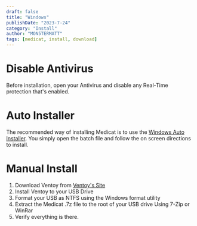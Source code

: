 ```yaml
---
draft: false
title: "Windows"
publishDate: "2023-7-24"
category: "Install"
author: "MON5TERMATT"
tags: [medicat, install, download]
---
```


# Disable Antivirus

Before installation, open your Antivirus and disable any Real-Time protection that's enabled.

# Auto Installer

The recommended way of installing Medicat is to use the [Windows Auto Installer](https://github.com/mon5termatt/medicat_installer/releases). You simply open the batch file and follow the on screen directions to install.

# Manual Install

1. Download Ventoy from [Ventoy's Site](https://www.ventoy.net/en/download.html)
2. Install Ventoy to your USB Drive
3. Format your USB as NTFS using the Windows format utility
4. Extract the Medicat .7z file to the root of your USB drive Using 7-Zip or WinRar
5. Verify everything is there.
